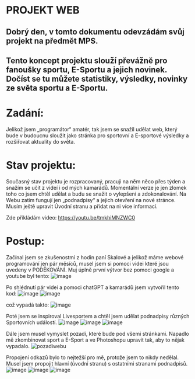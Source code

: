 # PROJEKT WEB
## Dobrý den, v tomto dokumentu odevzádám svůj projekt na předmět MPS.
## Tento koncept projektu slouží převážně pro fanoušky sportu, E-Sportu a jejich novinek. Dočíst se tu můžete statistiky, výsledky, novinky ze světa sportu a E-Sportu.

# Zadání:
Jelikož jsem „programátor“ amatér, tak jsem se snažil udělat web, který bude v budoucnu sloužit jako stránka pro sportovní a E-sportové výsledky a rozšiřovat aktuality do světa.
# Stav projektu:
Současný stav projektu je rozpracovaný, pracuji na něm něco přes týden a snažím se učit z videí i od mých kamarádů. Momentální verze je jen zlomek toho co jsem chtěl udělat a budu se snažit o vylepšení a zdokonalování. 
Na Webu zatím fungují jen „podnadpisy“ a jejich otevření na nové stránce.
Musím ještě upravit Úvodní stranu a přidat na ni více informací.

Zde přikládám video: https://youtu.be/tmkhiMNZWC0

# Postup: 
Začínal jsem se zkušenostmi z hodin paní Skalové a jelikož máme webové programování jen pár měsíců, musel jsem si pomoci videi které jsou uvedeny v PODĚKOVÁNÍ.
Muj úplně první výtvor bez pomoci google a youtube byl tento: 
![image](https://github.com/tobkabramburek/projekt1web/assets/154604536/c99e4b24-4bf3-4465-bfc6-e0442005d0d0)










Po shlédnutí pár videi a pomoci chatGPT a kamarádů jsem vytvořil tento kod: ![image](https://github.com/tobkabramburek/projekt1web/assets/154604536/53d3ec3e-2487-4f73-93c8-6528b69f1109)
![image](https://github.com/tobkabramburek/projekt1web/assets/154604536/4df4d7c6-7f18-434c-91d4-3819ecca9768)

což vypadá takto:
![image](https://github.com/tobkabramburek/projekt1web/assets/154604536/066302ca-7185-424d-ac3e-dff7e2420a6e)

Poté jsem se inspiroval Livesportem a chtěl jsem udělat podnadpisy různých Sportovních událostí.
![image](https://github.com/tobkabramburek/projekt1web/assets/154604536/8f2b36d5-8462-4cda-aa0a-fbc16705d60d)
![image](https://github.com/tobkabramburek/projekt1web/assets/154604536/c3184524-203c-4c08-a478-934d422a6d66)
![image](https://github.com/tobkabramburek/projekt1web/assets/154604536/0926e4f5-0870-49ec-91d6-296dde069cb9)

Dále jsem musel vymyslet pozadí, které bude pod všemi stránkami. Napadlo mě zkombinovat sport a E-Sport a ve Photoshopu upravit tak, aby to nějak vypadalo.
![pozadiwebu](https://github.com/tobkabramburek/projekt1web/assets/154604536/aae03b35-d48c-48bc-b734-3f438335be9e)

Propojení odkazů bylo to nejtežší pro mě, protože jsem to nikdy nedělal. Musel jsem propojit hlavní (úvodní stranu) s ostatními stranami podnadpisů. 
![image](https://github.com/tobkabramburek/projekt1web/assets/154604536/67c51e38-05e4-4feb-8e70-5429e96f2669)
![image](https://github.com/tobkabramburek/projekt1web/assets/154604536/194849fd-1bf2-41fb-8919-0bef165d4234)
![image](https://github.com/tobkabramburek/projekt1web/assets/154604536/1a644ed2-b1de-4cb2-b4d9-db00b6da8058)





























